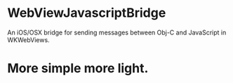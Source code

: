 WebViewJavascriptBridge
=======================

An iOS/OSX bridge for sending messages between Obj-C and JavaScript in WKWebViews.

More simple more light.
==========================


